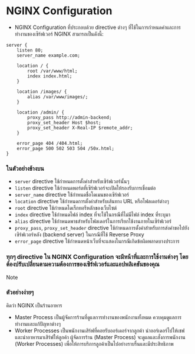 # NGINX Configuration

-  NGINX Configuration ที่ประกอบด้วย directive ต่างๆ ที่ใช้ในการกำหนดค่าและการทำงานของเซิร์ฟเวอร์ NGINX สามารถเป็นดังนี้:

```
server {
    listen 80;
    server_name example.com;

    location / {
        root /var/www/html;
        index index.html;
    }

    location /images/ {
        alias /var/www/images/;
    }

    location /admin/ {
        proxy_pass http://admin-backend;
        proxy_set_header Host $host;
        proxy_set_header X-Real-IP $remote_addr;
    }

    error_page 404 /404.html;
    error_page 500 502 503 504 /50x.html;
}
```

### ในตัวอย่างข้างบน
  - `server` directive ใช้กำหนดการตั้งค่าสำหรับเซิร์ฟเวอร์นั้นๆ
  - `listen` directive ใช้กำหนดพอร์ตที่เซิร์ฟเวอร์จะเปิดให้รองรับการเชื่อมต่อ
  - `server_name` directive ใช้กำหนดชื่อโดเมนของเซิร์ฟเวอร์
  - `location` directive ใช้กำหนดการตั้งค่าสำหรับเส้นทาง URL หรือโฟลเดอร์ต่างๆ
  - `root` directive ใช้กำหนดไดเร็กทอรีหลักของเว็บไซต์
  - `index` directive ใช้กำหนดไฟล์ index ที่จะใช้ในกรณีที่ไม่มีไฟล์ index ที่ระบุมา
  - `alias` directive ใช้กำหนดพาธสำหรับโฟลเดอร์ในการเรียกใช้งานภายในเซิร์ฟเวอร์
  - `proxy_pass`, `proxy_set_header` directive ใช้กำหนดการตั้งค่าสำหรับการส่งคำขอไปยังเซิร์ฟเวอร์หลัง (backend server) ในกรณีที่ใช้ Reverse Proxy
  - `error_page` directive ใช้กำหนดหน้าเว็บที่จะแสดงในกรณีเกิดข้อผิดพลาดบางประการ

### ทุกๆ directive ใน NGINX Configuration จะมีหน้าที่และการใช้งานต่างๆ โดยต้องปรับเปลี่ยนตามความต้องการของเซิร์ฟเวอร์และแอปพลิเคชันของคุณ

> [!NOTE]
> ### ตัวอย่างง่ายๆ
> คิดว่า NGINX เป็นร้านอาหาร
>   - Master Process เป็นผู้จัดการร้านที่ดูแลการทำงานของพนักงานทั้งหมด ควบคุมดูแลการทำงานและแก้ปัญหาต่างๆ
>   - Worker Processes เป็นพนักงานเสิร์ฟที่คอยรับออร์เดอร์จากลูกค้า นำออร์เดอร์ไปให้เชฟ และนำอาหารมาเสิร์ฟให้ลูกค้า
> ผู้จัดการร้าน (Master Process) จะดูแลและสั่งการพนักงาน (Worker Processes) เพื่อให้การบริการลูกค้าเป็นไปอย่างราบรื่นและมีประสิทธิภาพ
